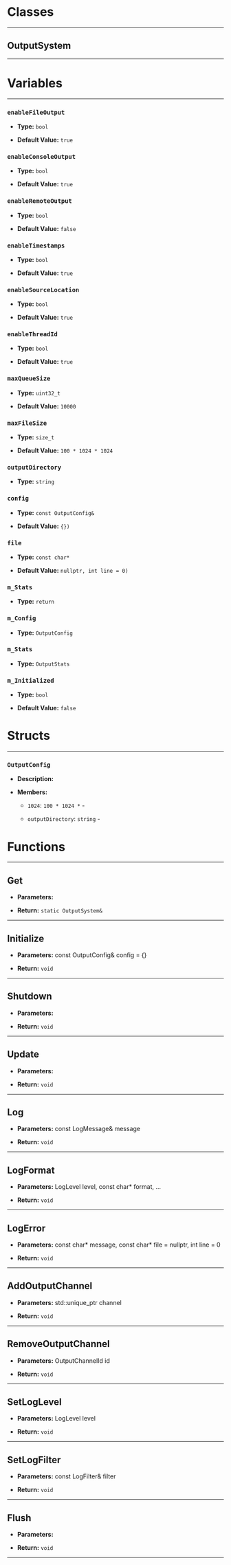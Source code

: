 # Classes
---

## OutputSystem
---




# Variables
---

### `enableFileOutput`

- **Type:** `bool`

- **Default Value:** `true`



### `enableConsoleOutput`

- **Type:** `bool`

- **Default Value:** `true`



### `enableRemoteOutput`

- **Type:** `bool`

- **Default Value:** `false`



### `enableTimestamps`

- **Type:** `bool`

- **Default Value:** `true`



### `enableSourceLocation`

- **Type:** `bool`

- **Default Value:** `true`



### `enableThreadId`

- **Type:** `bool`

- **Default Value:** `true`



### `maxQueueSize`

- **Type:** `uint32_t`

- **Default Value:** `10000`



### `maxFileSize`

- **Type:** `size_t`

- **Default Value:** `100 * 1024 * 1024`



### `outputDirectory`

- **Type:** `string`



### `config`

- **Type:** `const OutputConfig&`

- **Default Value:** `{})`



### `file`

- **Type:** `const char*`

- **Default Value:** `nullptr, int line = 0)`



### `m_Stats`

- **Type:** `return`



### `m_Config`

- **Type:** `OutputConfig`



### `m_Stats`

- **Type:** `OutputStats`



### `m_Initialized`

- **Type:** `bool`

- **Default Value:** `false`




# Structs
---

### `OutputConfig`

- **Description:** 

- **Members:**

  - `1024`: `100 * 1024 *` - 

  - `outputDirectory`: `string` - 




# Functions
---

## Get



- **Parameters:** 

- **Return:** `static OutputSystem&`

---

## Initialize



- **Parameters:** const OutputConfig& config = {}

- **Return:** `void`

---

## Shutdown



- **Parameters:** 

- **Return:** `void`

---

## Update



- **Parameters:** 

- **Return:** `void`

---

## Log



- **Parameters:** const LogMessage& message

- **Return:** `void`

---

## LogFormat



- **Parameters:** LogLevel level, const char* format, ...

- **Return:** `void`

---

## LogError



- **Parameters:** const char* message, const char* file = nullptr, int line = 0

- **Return:** `void`

---

## AddOutputChannel



- **Parameters:** std::unique_ptr<IOutputChannel> channel

- **Return:** `void`

---

## RemoveOutputChannel



- **Parameters:** OutputChannelId id

- **Return:** `void`

---

## SetLogLevel



- **Parameters:** LogLevel level

- **Return:** `void`

---

## SetLogFilter



- **Parameters:** const LogFilter& filter

- **Return:** `void`

---

## Flush



- **Parameters:** 

- **Return:** `void`

---
